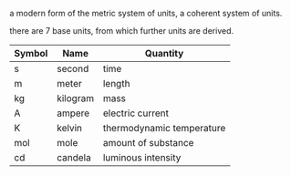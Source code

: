 a modern form of the metric system of units, a coherent system of units.

there are 7 base units, from which further units are derived.

| Symbol | Name     | Quantity                  |
|--------|----------|---------------------------|
| s      | second   | time                      |
| m      | meter    | length                    |
| kg     | kilogram | mass                      |
| A      | ampere   | electric current          |
| K      | kelvin   | thermodynamic temperature |
| mol    | mole     | amount of substance       |
| cd     | candela  | luminous intensity        |
